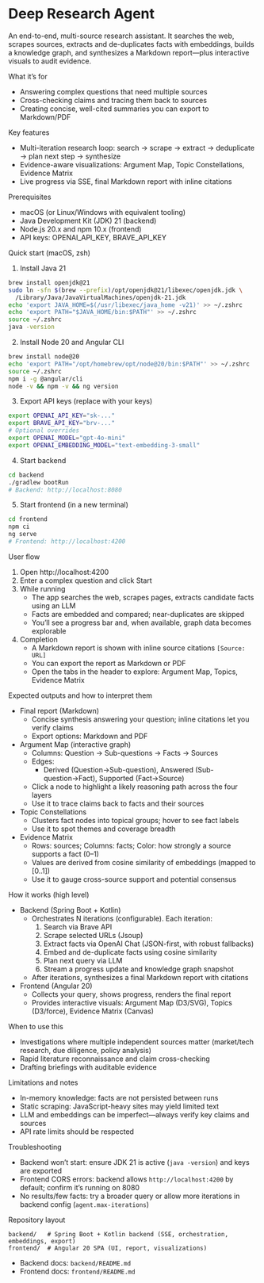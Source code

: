# Deep Research Agent

An end-to-end, multi-source research assistant. It searches the web, scrapes sources, extracts and de-duplicates facts with embeddings, builds a knowledge graph, and synthesizes a Markdown report—plus interactive visuals to audit evidence.

What it’s for
- Answering complex questions that need multiple sources
- Cross-checking claims and tracing them back to sources
- Creating concise, well-cited summaries you can export to Markdown/PDF

Key features
- Multi-iteration research loop: search → scrape → extract → deduplicate → plan next step → synthesize
- Evidence-aware visualizations: Argument Map, Topic Constellations, Evidence Matrix
- Live progress via SSE, final Markdown report with inline citations

Prerequisites
- macOS (or Linux/Windows with equivalent tooling)
- Java Development Kit (JDK) 21 (backend)
- Node.js 20.x and npm 10.x (frontend)
- API keys: OPENAI_API_KEY, BRAVE_API_KEY

Quick start (macOS, zsh)
1) Install Java 21
```bash
brew install openjdk@21
sudo ln -sfn $(brew --prefix)/opt/openjdk@21/libexec/openjdk.jdk \
  /Library/Java/JavaVirtualMachines/openjdk-21.jdk
echo 'export JAVA_HOME=$(/usr/libexec/java_home -v21)' >> ~/.zshrc
echo 'export PATH="$JAVA_HOME/bin:$PATH"' >> ~/.zshrc
source ~/.zshrc
java -version
```

2) Install Node 20 and Angular CLI
```bash
brew install node@20
echo 'export PATH="/opt/homebrew/opt/node@20/bin:$PATH"' >> ~/.zshrc
source ~/.zshrc
npm i -g @angular/cli
node -v && npm -v && ng version
```

3) Export API keys (replace with your keys)
```bash
export OPENAI_API_KEY="sk-..."
export BRAVE_API_KEY="brv-..."
# Optional overrides
export OPENAI_MODEL="gpt-4o-mini"
export OPENAI_EMBEDDING_MODEL="text-embedding-3-small"
```

4) Start backend
```bash
cd backend
./gradlew bootRun
# Backend: http://localhost:8080
```

5) Start frontend (in a new terminal)
```bash
cd frontend
npm ci
ng serve
# Frontend: http://localhost:4200
```

User flow
1) Open http://localhost:4200
2) Enter a complex question and click Start
3) While running
   - The app searches the web, scrapes pages, extracts candidate facts using an LLM
   - Facts are embedded and compared; near-duplicates are skipped
   - You’ll see a progress bar and, when available, graph data becomes explorable
4) Completion
   - A Markdown report is shown with inline source citations `[Source: URL]`
   - You can export the report as Markdown or PDF
   - Open the tabs in the header to explore: Argument Map, Topics, Evidence Matrix

Expected outputs and how to interpret them
- Final report (Markdown)
  - Concise synthesis answering your question; inline citations let you verify claims
  - Export options: Markdown and PDF
- Argument Map (interactive graph)
  - Columns: Question → Sub-questions → Facts → Sources
  - Edges:
    - Derived (Question→Sub-question), Answered (Sub-question→Fact), Supported (Fact→Source)
  - Click a node to highlight a likely reasoning path across the four layers
  - Use it to trace claims back to facts and their sources
- Topic Constellations
  - Clusters fact nodes into topical groups; hover to see fact labels
  - Use it to spot themes and coverage breadth
- Evidence Matrix
  - Rows: sources; Columns: facts; Color: how strongly a source supports a fact (0–1)
  - Values are derived from cosine similarity of embeddings (mapped to [0..1])
  - Use it to gauge cross-source support and potential consensus

How it works (high level)
- Backend (Spring Boot + Kotlin)
  - Orchestrates N iterations (configurable). Each iteration:
    1) Search via Brave API
    2) Scrape selected URLs (Jsoup)
    3) Extract facts via OpenAI Chat (JSON-first, with robust fallbacks)
    4) Embed and de-duplicate facts using cosine similarity
    5) Plan next query via LLM
    6) Stream a progress update and knowledge graph snapshot
  - After iterations, synthesizes a final Markdown report with citations
- Frontend (Angular 20)
  - Collects your query, shows progress, renders the final report
  - Provides interactive visuals: Argument Map (D3/SVG), Topics (D3/force), Evidence Matrix (Canvas)

When to use this
- Investigations where multiple independent sources matter (market/tech research, due diligence, policy analysis)
- Rapid literature reconnaissance and claim cross-checking
- Drafting briefings with auditable evidence

Limitations and notes
- In-memory knowledge: facts are not persisted between runs
- Static scraping: JavaScript-heavy sites may yield limited text
- LLM and embeddings can be imperfect—always verify key claims and sources
- API rate limits should be respected

Troubleshooting
- Backend won’t start: ensure JDK 21 is active (`java -version`) and keys are exported
- Frontend CORS errors: backend allows `http://localhost:4200` by default; confirm it’s running on 8080
- No results/few facts: try a broader query or allow more iterations in backend config (`agent.max-iterations`)

Repository layout
```
backend/   # Spring Boot + Kotlin backend (SSE, orchestration, embeddings, export)
frontend/  # Angular 20 SPA (UI, report, visualizations)
```
- Backend docs: `backend/README.md`
- Frontend docs: `frontend/README.md`
